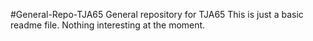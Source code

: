 #General-Repo-TJA65
General repository for TJA65
This is just a basic readme file. Nothing interesting at the moment.
